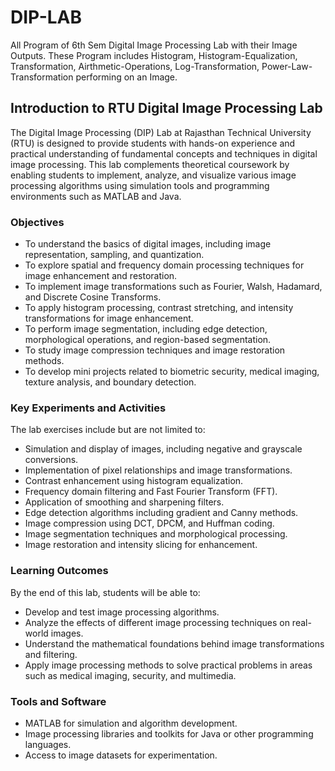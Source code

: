 # DIP-LAB
All Program of 6th Sem Digital Image Processing Lab with their Image Outputs. These Program includes Histogram, Histogram-Equalization, Transformation, Airthmetic-Operations, Log-Transformation, Power-Law-Transformation performing on an Image.

## Introduction to RTU Digital Image Processing Lab
The Digital Image Processing (DIP) Lab at Rajasthan Technical University (RTU) is designed to provide students with hands-on experience and practical understanding of fundamental concepts and techniques in digital image processing. This lab complements theoretical coursework by enabling students to implement, analyze, and visualize various image processing algorithms using simulation tools and programming environments such as MATLAB and Java.

### Objectives
- To understand the basics of digital images, including image representation, sampling, and quantization.
- To explore spatial and frequency domain processing techniques for image enhancement and restoration.
- To implement image transformations such as Fourier, Walsh, Hadamard, and Discrete Cosine Transforms.
- To apply histogram processing, contrast stretching, and intensity transformations for image enhancement.
- To perform image segmentation, including edge detection, morphological operations, and region-based segmentation.
- To study image compression techniques and image restoration methods.
- To develop mini projects related to biometric security, medical imaging, texture analysis, and boundary detection.

### Key Experiments and Activities
The lab exercises include but are not limited to:
- Simulation and display of images, including negative and grayscale conversions.
- Implementation of pixel relationships and image transformations.
- Contrast enhancement using histogram equalization.
- Frequency domain filtering and Fast Fourier Transform (FFT).
- Application of smoothing and sharpening filters.
- Edge detection algorithms including gradient and Canny methods.
- Image compression using DCT, DPCM, and Huffman coding.
- Image segmentation techniques and morphological processing.
- Image restoration and intensity slicing for enhancement.

### Learning Outcomes
By the end of this lab, students will be able to:
- Develop and test image processing algorithms.
- Analyze the effects of different image processing techniques on real-world images.
- Understand the mathematical foundations behind image transformations and filtering.
- Apply image processing methods to solve practical problems in areas such as medical imaging, security, and multimedia.

### Tools and Software
- MATLAB for simulation and algorithm development.
- Image processing libraries and toolkits for Java or other programming languages.
- Access to image datasets for experimentation.
